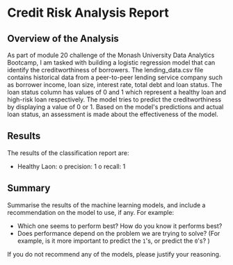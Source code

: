 # Credit Risk Analysis Report

## Overview of the Analysis
As part of module 20 challenge of the Monash University Data Analytics Bootcamp, I am tasked with building a logistic regression model that can identify the creditworthiness of borrowers. The lending_data.csv file contains historical data from a peer-to-peer lending service company such as borrower income, loan size, interest rate, total debt and loan status. The loan status column has values of 0 and 1 which represent a healthy loan and high-risk loan respectively. The model tries to predict the creditworthiness by displaying a value of 0 or 1. Based on the model's predictions and actual loan status, an assessment is made about the effectiveness of the model. 

## Results

The results of the classification report are:

* Healthy Laon:
o precision: 1
o recall: 1




## Summary

Summarise the results of the machine learning models, and include a recommendation on the model to use, if any. For example:
* Which one seems to perform best? How do you know it performs best?
* Does performance depend on the problem we are trying to solve? (For example, is it more important to predict the `1`'s, or predict the `0`'s? )

If you do not recommend any of the models, please justify your reasoning.
